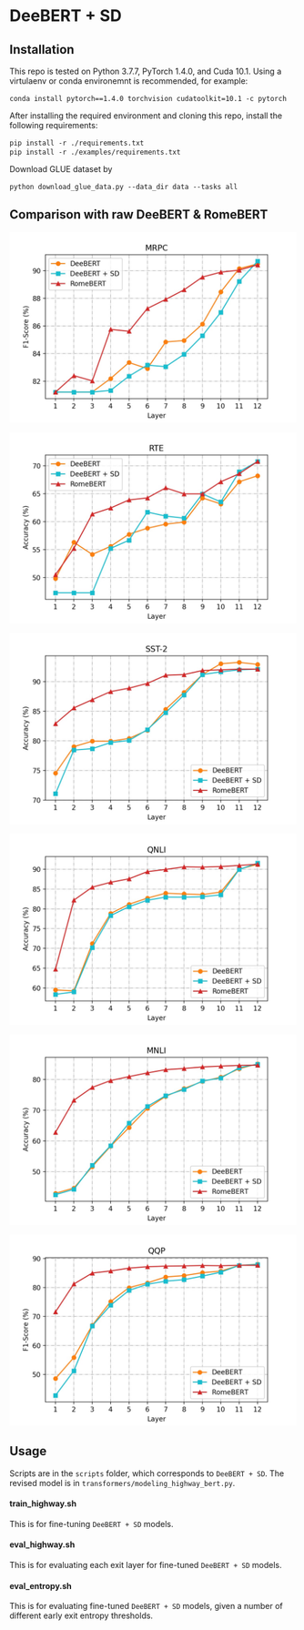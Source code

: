 # DeeBERT + SD


## Installation

This repo is tested on Python 3.7.7, PyTorch 1.4.0, and Cuda 10.1. Using a virtulaenv or conda environemnt is recommended, for example:

```
conda install pytorch==1.4.0 torchvision cudatoolkit=10.1 -c pytorch
```

After installing the required environment and cloning this repo, install the following requirements:

```
pip install -r ./requirements.txt
pip install -r ./examples/requirements.txt
```

Download GLUE dataset by

```
python download_glue_data.py --data_dir data --tasks all
```

## Comparison with raw DeeBERT & RomeBERT

![MRPC](curves/mrpc.jpg)

![RTE](curves/rte.jpg)

![SST-2](curves/sst-2.jpg)

![QNLI](curves/qnli.jpg)

![MNLI](curves/mnli.jpg)

![QQP](curves/qqp.jpg)

## Usage


Scripts are in the `scripts` folder, which corresponds to `DeeBERT + SD`. 
The revised model is in `transformers/modeling_highway_bert.py`.


#### train_highway.sh

This is for fine-tuning `DeeBERT + SD` models.

#### eval_highway.sh

This is for evaluating each exit layer for fine-tuned `DeeBERT + SD` models.

#### eval_entropy.sh

This is for evaluating fine-tuned `DeeBERT + SD` models, given a number of different early exit entropy thresholds.

